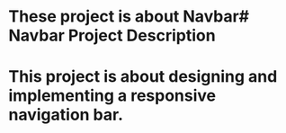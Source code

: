 # These project is about Navbar# Navbar Project Description
# This project is about designing and implementing a responsive navigation bar. 